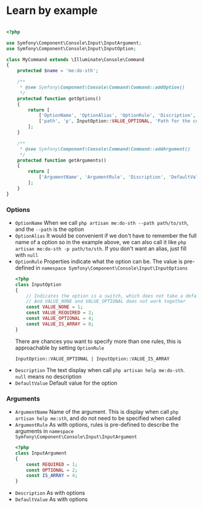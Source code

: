 # Learn by example

```php

<?php

use Symfony\Component\Console\Input\InputArgument;
use Symfony\Component\Console\Input\InputOption;

class MyCommand extends \Illuminate\Console\Command
{
    protected $name = 'me:do-sth';

    /**
     * @see Symfony\Component\Console\Command\Command::addOption()
     */
    protected function getOptions()
    {
        return [
            ['OptionName', 'OptionAlias', 'OptionRule', 'Discription', 'DefaultValue'],
            ['path', 'p', InputOption::VALUE_OPTIONAL, 'Path for the command', '/var/www/html/']
        ];
    }

    /**
     * @see Symfony\Component\Console\Command\Command::addArgument()
     */
    protected function getArguments()
    {
        return [
            ['ArgumentName', 'ArgumentRule', 'Discription', 'DefaultValue'],
        ];
    }
}
```

### Options
- `OptionName`
    When we call `php artisan me:do-sth --path path/to/sth`, and the `--path` is the option
- `OptionAlias`
    It would be convenient if we don't have to remember the full name of a option
    so in the example above, we can also call it like
    `php artisan me:do-sth -p path/to/sth`.
    If you don't want an alias, just fill with `null`
- `OptionRule`
    Properties indicate what the option can be. The value is pre-defined in `namespace Symfony\Component\Console\Input\InputOptions`
    ```php
    <?php
    class InputOption
    {
        // Indicates the option is a switch, which does not take a default value
        // And VALUE_NONE and VALUE_OPTIONAL does not work together
        const VALUE_NONE = 1;
        const VALUE_REQUIRED = 2;
        const VALUE_OPTIONAL = 4;
        const VALUE_IS_ARRAY = 8;
    }
    ```
    There are chances you want to specify more than one rules,
    this is approachable by setting `OptionRule`
    ```
    InputOption::VALUE_OPTIONAL | InputOption::VALUE_IS_ARRAY
    ```
- `Description`
    The text display when call `php artisan help me:do-sth`.
    `null` means no description
- `DefaultValue`
    Default value for the option
    
### Arguments

- `ArgumentName`
    Name of the argument. This is display when call `php artisan help me:sth`, and do not need to be specified when called
- `ArgumentRule`
    As with options, rules is pre-defined to describe the arguments in `namespace Symfony\Component\Console\Input\InputArgument`
    ```php
    <?php
    class InputArgument
    {
        const REQUIRED = 1;
        const OPTIONAL = 2;
        const IS_ARRAY = 4;
    }
    ```
- `Description`
    As with options
- `DefaultValue`
    As with options